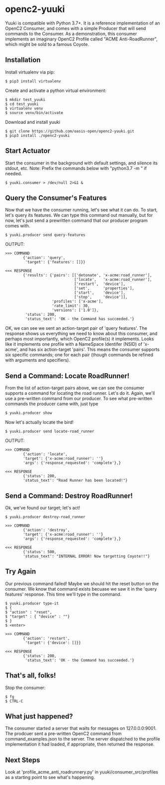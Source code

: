 # openc2-yuuki

Yuuki is compatible with Python 3.7+. It is a reference implementation of an OpenC2 Consumer, and comes with a simple Producer that will send commands to the Consumer.
As a demonstration, this consumer implements an imaginary OpenC2 Profile called "ACME Anti-RoadRunner", which might be sold to a famous Coyote.

## Installation

Install virtualenv via pip:

    $ pip3 install virtualenv

Create and activate a python virtual environment:
    
    $ mkdir test_yuuki
    $ cd test_yuuki
    $ virtualenv venv
    $ source venv/bin/activate

Download and install yuuki
    
    $ git clone https://github.com/oasis-open/openc2-yuuki.git
    $ pip3 install ./openc2-yuuki



## Start Actuator

Start the consumer in the background with default settings, and silence its stdout, etc. Note: Prefix the commands below with "python3.7 -m " if needed.

    $ yuuki.consumer > /dev/null 2>&1 &

## Query the Consumer's Features

Now that we have the consumer running, let's see what it can do. To start, let's query its features. We can type this command out manually, but for now, let's just send a prewritten command that our producer program comes with.

    $ yuuki.producer send query-features

OUTPUT:

    >>> COMMAND
            {'action': 'query',
             'target': {'features': []}}

    <<< RESPONSE
            {'results': {'pairs': [['detonate', 'x-acme:road_runner'],
                                   ['locate',   'x-acme:road_runner'],
                                   ['restart',  'device'],
                                   ['set',      'properties'],
                                   ['start',    'device'],
                                   ['stop',     'device']],
                         'profiles': ['x-acme'],
                         'rate_limit': 30,
                         'versions': ['1.0']},
             'status': 200,
             'status_text': 'OK - the Command has succeeded.'}

OK, we can see we sent an action-target pair of 'query features'. The response shows us everything we need to know about this consumer, and perhaps most importantly, which OpenC2 profile(s) it implements. Looks like it implements one profile with a NameSpace Identifer (NSID) of 'x-acme', and has six action-target 'pairs'. This means the consumer supports six specific commands; one for each pair (though commands be refined with arguments and specifiers).

## Send a Command: Locate RoadRunner!

From the list of action-target pairs above, we can see the consumer supports a command for locating the road runner. Let's do it. Again, we'll use a pre-written command from our producer. To see what pre-written commands the producer came with, just type

    $ yuuki.producer show

Now let's actually locate the bird!

    $ yuuki.producer send locate-road_runner

OUTPUT:

    >>> COMMAND
            {'action': 'locate',
            'target': {'x-acme:road_runner': ''}
            'args': {'response_requested': 'complete'},}

    <<< RESPONSE
            {'status': 200,
            'status_text': "Road Runner has been located!"}

## Send a Command: Destroy RoadRunner!

Ok, we've found our target; let's act!

    $ yuuki.producer destroy-road_runner

    >>> COMMAND
            {'action': 'destroy',
            'target': {'x-acme:road_runner': ''}
            'args': {'response_requested': 'complete'},}

    <<< RESPONSE
            {'status': 500,
            'status_text': "INTERNAL ERROR! Now targetting Coyote!!"}

## Try Again

Our previous command failed! Maybe we should hit the reset button on the consumer. We know that command exists becuase we saw it in the 'query features' response. This time we'll type in the command.
    
    $ yuuki.producer type-it
    $ {
    $ "action" : "reset",
    $ "target" : { "device" : ""}
    $ }
    $ <enter>

    >>> COMMAND
            {'action': 'restart',
             'target': {'device': []}}

    <<< RESPONSE
            {'status': 200,
             'status_text': 'OK - the Command has succeeded.'}


## That's all, folks!

Stop the consumer:

    $ fg
    $ CTRL-C


## What just happened?

The consumer started a server that waits for messages on 127.0.0.0:9001.
The prodcuer sent a pre-written OpenC2 command from command_examples.json to the server.
The server dispatched to the profile implementation it had loaded, if appropriate, then returned the response.



## Next Steps
Look at 'profile_acme_anti_roadrunnery.py' in yuuki/consumer_src/profiles as a starting point to see what's happening.